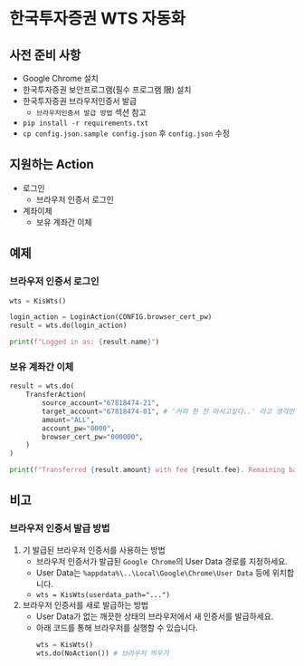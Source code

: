 # 한국투자증권 WTS 자동화

## 사전 준비 사항
* Google Chrome 설치
* 한국투자증권 보안프로그램(필수 프로그램 限) 설치
* 한국투자증권 브라우저인증서 발급
    * `브라우저인증서 발급 방법` 섹션 참고
* `pip install -r requirements.txt`
* `cp config.json.sample config.json` 후 `config.json` 수정

## 지원하는 Action
* 로그인
    * 브라우저 인증서 로그인
* 계좌이체
    * 보유 계좌간 이체

## 예제
### 브라우저 인증서 로그인
```python
wts = KisWts()

login_action = LoginAction(CONFIG.browser_cert_pw)
result = wts.do(login_action)

print(f"Logged in as: {result.name}")
```

### 보유 계좌간 이체
```python
result = wts.do(
    TransferAction(
        source_account="67818474-21",
        target_account="67818474-01", # '커피 한 잔 마시고싶다..' 라고 생각만 해보는 중 :)
        amount="ALL",
        account_pw="0000",
        browser_cert_pw="000000",
    )
)

print(f"Transferred {result.amount} with fee {result.fee}. Remaining balance: {result.balance}")
```

## 비고
### 브라우저 인증서 발급 방법
1. 기 발급된 브라우저 인증서를 사용하는 방법
    * 브라우저 인증서가 발급된 `Google Chrome`의 User Data 경로를 지정하세요.
    * User Data는 `%appdata%\..\Local\Google\Chrome\User Data` 등에 위치합니다.
    * `wts = KisWts(userdata_path="...")`
1. 브라우저 인증서를 새로 발급하는 방법
    * User Data가 없는 깨끗한 상태의 브라우저에서 새 인증서를 발급하세요.
    * 아래 코드를 통해 브라우저를 실행할 수 있습니다.
        ```python
        wts = KisWts()
        wts.do(NoAction()) # 브라우저 띄우기
        ```